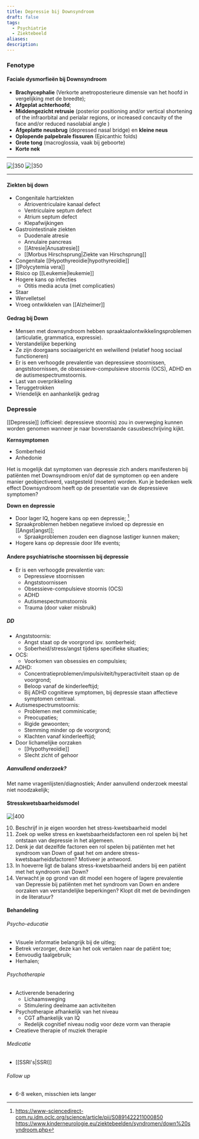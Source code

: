 ```yaml
---
title: Depressie bij Downsyndroom
draft: false
tags:
  - Psychiatrie
  - Ziektebeeld
aliases: 
description:
---
```


### Fenotype
#### Faciale dysmorfieën bij Downsyndroom
- **Brachycephalie** (Verkorte anetroposterieure dimensie van het hoofd in vergelijking met de breedte);
- **Afgeplat achterhoofd**;
- **Middengezicht retrusie** (posterior positioning and/or vertical shortening of the infraorbital and perialar regions, or increased concavity of the face and/or reduced nasolabial angle )
- **Afgeplatte neusbrug** (depressed nasal bridge) en **kleine neus**
- **Oplopende palpebrale fissuren** (Epicanthic folds)
- **Grote tong** (macroglossia, vaak bij geboorte)
- **Korte nek**
****
![|350](https://i.imgur.com/L6mad4v.png)
![|350](https://i.imgur.com/yPtwYpE.png)
****

#### Ziekten bij down
- Congenitale hartziekten
	- Atrioventriculaire kanaal defect
	- Ventriculaire septum defect
	- Atrium septum defect
	- Klepafwijkingen
- Gastrointestinale ziekten
	- Duodenale atresie
	- Annulaire pancreas
	- [[Atresie|Anusatresie]] 
	- [[Morbus Hirschsprung|Ziekte van Hirschsprung]]
- Congenitale [[Hypothyreoïdie|hypothyreoïdie]]
- [[Polycytemia vera]]
- Risico op [[Leukemie|leukemie]]
- Hogere kans op infecties
	- Otitis media acuta (met complicaties)
- Staar 
- Wervelletsel
- Vroeg ontwikkelen van [[Alzheimer]]

#### Gedrag bij Down
- Mensen met downsyndroom hebben spraaktaalontwikkelingsproblemen (articulatie, grammatica, expressie). 
- Verstandelijke beperking
- Ze zijn doorgaans sociaalgericht en welwillend (relatief hoog sociaal functioneren)
- Er is een verhoogde prevalentie van depressieve stoornissen, angststoornissen, de obsessieve-compulsieve stoornis (OCS), ADHD en de autismespectrumstoornis.
- Last van overprikkeling
- Teruggetrokken
- Vriendelijk en aanhankelijk gedrag


### Depressie
[[Depressie]] (officieel: depressieve stoornis) zou in overweging kunnen worden genomen wanneer je naar bovenstaande casusbeschrijving kijkt. 

**Kernsymptomen**
- Somberheid
- Anhedonie

Het is mogelijk dat symptomen van depressie zich anders manifesteren bij patiënten met Downsyndroom en/of dat de symptomen op een andere manier geobjectiveerd, vastgesteld (moeten) worden.  Kun je bedenken welk effect Downsyndroom heeft op de presentatie van de depressieve symptomen? 

**Down en depressie**
- Door lager IQ, hogere kans op een depressie; [^1]
- Spraakproblemen hebben negatieve invloed op depressie en [[Angst|angst]];
	- Spraakproblemen zouden een diagnose lastiger kunnen maken;
- Hogere kans op depressie door life events;

#### Andere psychiatrische stoornissen bij depressie
- Er is een verhoogde prevalentie van:
	- Depressieve stoornissen
	- Angststoornissen
	- Obsessieve-compulsieve stoornis (OCS)
	- ADHD
	- Autismespectrumstoornis
	- Trauma (door vaker misbruik)

##### DD
- Angststoornis: 
	- Angst staat op de voorgrond ipv. somberheid;
	- Soberheid/stress/angst tijdens specifieke situaties;
- OCS:
	- Voorkomen van obsessies en compulsies;
- ADHD:
	- Concentratieproblemen/impulsiviteit/hyperactiviteit staan op de voorgrond;
	- Beloop vanaf de kinderleeftijd;
	- Bij ADHD cognitieve symptomen, bij depressie staan affectieve symptomen centraal.
- Autismespectrumstoornis:
	- Problemen met comminicatie;
	- Preocupaties;
	- Rigide gewoonten;
	- Stemming minder op de voorgrond;
	- Klachten vanaf kinderleeftijd;
- Door lichamelijke oorzaken
	- [[Hypothyreoïdie]]
	- Slecht zicht of gehoor


##### Aanvullend onderzoek?
Met name vragenlijsten/diagnostiek;
Ander aanvullend onderzoek meestal niet noodzakelijk;

#### Stresskwetsbaarheidsmodel
![|400](https://i.imgur.com/sgW1rVB.png)


10. Beschrijf in je eigen woorden het stress-kwetsbaarheid model
11. Zoek op welke stress en kwetsbaarheidsfactoren een rol spelen bij het ontstaan van depressie in het algemeen. 
12. Denk je dat dezelfde factoren een rol spelen bij  patiënten met het syndroom van Down of gaat het om andere stress-kwetsbaarheidsfactoren? Motiveer je antwoord. 
13. In hoeverre ligt de balans stress-kwetsbaarheid anders bij een patiënt met het syndroom van Down? 
14. Verwacht je op grond van dit model een hogere of lagere prevalentie van Depressie bij patiënten met het syndroom van Down en andere oorzaken van verstandelijke beperkingen? Klopt dit met de bevindingen in de literatuur? 

#### Behandeling
###### Psycho-educatie
- Visuele informatie belangrijk bij de uitleg;
- Betrek verzorger, deze kan het ook vertalen naar de patiënt toe;
- Eenvoudig taalgebruik;
- Herhalen;

###### Psychotherapie
- Activerende benadering
	- Lichaamsweging
	- Stimulering deelname aan activiteiten
- Psychotherapie afhankelijk van het niveau 
	- CGT afhankelijk van IQ
	- Redelijk cognitief niveau nodig voor deze vorm van therapie
- Creatieve therapie of muziek therapie

###### Medicatie
- [[SSRI's|SSRI]]

###### Follow up
- 6-8 weken, misschien iets langer





[^1]: https://www-sciencedirect-com.ru.idm.oclc.org/science/article/pii/S0891422211000850
https://www.kinderneurologie.eu/ziektebeelden/syndromen/down%20syndroom.php